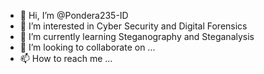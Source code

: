 - 👋 Hi, I’m @Pondera235-ID
- 👀 I’m interested in Cyber Security and Digital Forensics
- 🌱 I’m currently learning Steganography and Steganalysis
- 💞️ I’m looking to collaborate on ...
- 📫 How to reach me ...

<!---
Pondera235-ID/Pondera235-ID is a ✨ special ✨ repository because its `README.md` (this file) appears on your GitHub profile.
You can click the Preview link to take a look at your changes.
--->
